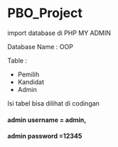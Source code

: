 # PBO_Project
import database di PHP MY ADMIN

Database Name : OOP

Table :
* Pemilih
* Kandidat
* Admin

Isi tabel bisa dilihat di codingan

#### admin username = admin,
#### admin password =12345
